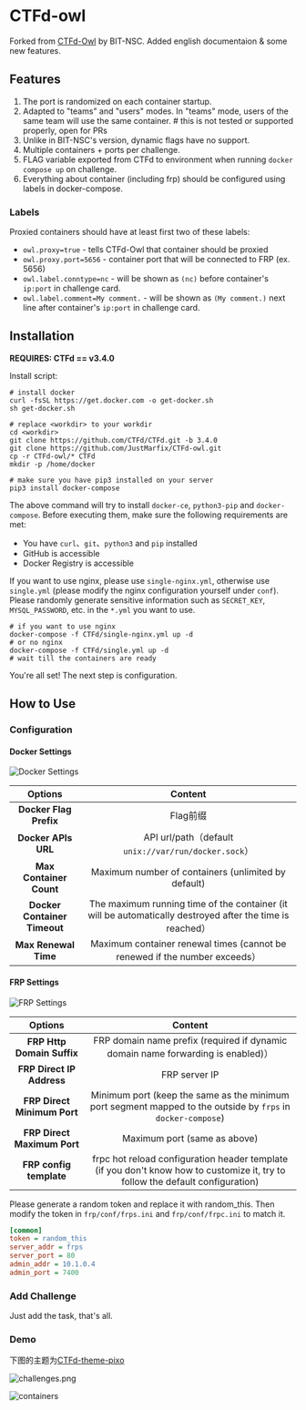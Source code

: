 # CTFd-owl

Forked from [CTFd-Owl](https://github.com/BIT-NSC/ctfd-owl.git) by BIT-NSC.
Added english documentaion & some new features.

## Features

1. The port is randomized on each container startup.
2. Adapted to "teams" and "users" modes. In "teams" mode, users of the same team will use the same container. # this is not tested or supported properly, open for PRs
3. Unlike in BIT-NSC's version, dynamic flags have no support.
4. Multiple containers + ports per challenge.
5. FLAG variable exported from CTFd to environment when running `docker compose up` on challenge.
6. Everything about container (including frp) should be configured using labels in docker-compose.

### Labels
Proxied containers should have at least first two of these labels:
- `owl.proxy=true` - tells CTFd-Owl that container should be proxied
- `owl.proxy.port=5656` - container port that will be connected to FRP (ex. 5656)
- `owl.label.conntype=nc` - will be shown as `(nc)` before container's `ip:port` in challenge card.
- `owl.label.comment=My comment.` - will be shown as `(My comment.)` next line after container's `ip:port` in challenge card.

## Installation

**REQUIRES: CTFd == v3.4.0**

Install script:

```shell
# install docker
curl -fsSL https://get.docker.com -o get-docker.sh
sh get-docker.sh

# replace <workdir> to your workdir
cd <workdir>
git clone https://github.com/CTFd/CTFd.git -b 3.4.0
git clone https://github.com/JustMarfix/CTFd-owl.git
cp -r CTFd-owl/* CTFd
mkdir -p /home/docker

# make sure you have pip3 installed on your server
pip3 install docker-compose
```

The above command will try to install `docker-ce`, `python3-pip` and `docker-compose`. Before executing them, make sure
the following requirements are met:

* You have `curl`、`git`、`python3` and `pip` installed
* GitHub is accessible
* Docker Registry is accessible

If you want to use nginx, please use `single-nginx.yml`, otherwise use `single.yml` (please modify the nginx
configuration yourself under `conf`).
Please randomly generate sensitive information such as `SECRET_KEY`, `MYSQL_PASSWORD`, etc. in the `*.yml` you want to
use.

```shell
# if you want to use nginx
docker-compose -f CTFd/single-nginx.yml up -d
# or no nginx
docker-compose -f CTFd/single.yml up -d
# wait till the containers are ready
```

You're all set! The next step is configuration.

## How to Use

### Configuration

#### Docker Settings

![Docker Settings](./assets/ctfd-owl_admin_settings-docker.png)

|           Options            |                                                 Content                                                  |
|:----------------------------:|:--------------------------------------------------------------------------------------------------------:|
|    **Docker Flag Prefix**    |                                                  Flag前缀                                                  |
|     **Docker APIs URL**      |                            API url/path（default `unix://var/run/docker.sock`）                            |
|   **Max Container Count**    |                           Maximum number of containers (unlimited by default)                            |
| **Docker Container Timeout** | The maximum running time of the container (it will be automatically destroyed after the time is reached） |
|     **Max Renewal Time**     |                Maximum container renewal times (cannot be renewed if the number exceeds）                 |

#### FRP Settings

![FRP Settings](./assets/ctfd-owl_admin_settings-frp.png)

|           Options           |                                                            Content                                                             |
|:---------------------------:|:------------------------------------------------------------------------------------------------------------------------------:|
| **FRP Http Domain Suffix**  |                        FRP domain name prefix (required if dynamic domain name forwarding is enabled)）                         |
|  **FRP Direct IP Address**  |                                                         FRP server IP                                                          |
| **FRP Direct Minimum Port** |          Minimum port (keep the same as the minimum port segment mapped to the outside by `frps` in `docker-compose`)          |
| **FRP Direct Maximum Port** |                                                  Maximum port (same as above)                                                  |
|   **FRP config template**   | frpc hot reload configuration header template (if you don't know how to customize it, try to follow the default configuration) |

Please generate a random token and replace it with random_this. Then modify the token in `frp/conf/frps.ini` and `frp/conf/frpc.ini` to match it.
```ini
[common]
token = random_this
server_addr = frps
server_port = 80
admin_addr = 10.1.0.4
admin_port = 7400
```

### Add Challenge

Just add the task, that's all.

### Demo

下图的主题为[CTFd-theme-pixo](https://github.com/BIT-NSC/CTFd-theme-pixo)

![challenges.png](./assets/challenges.png)

![containers](./assets/ctfd-owl_admin_containers.png)

